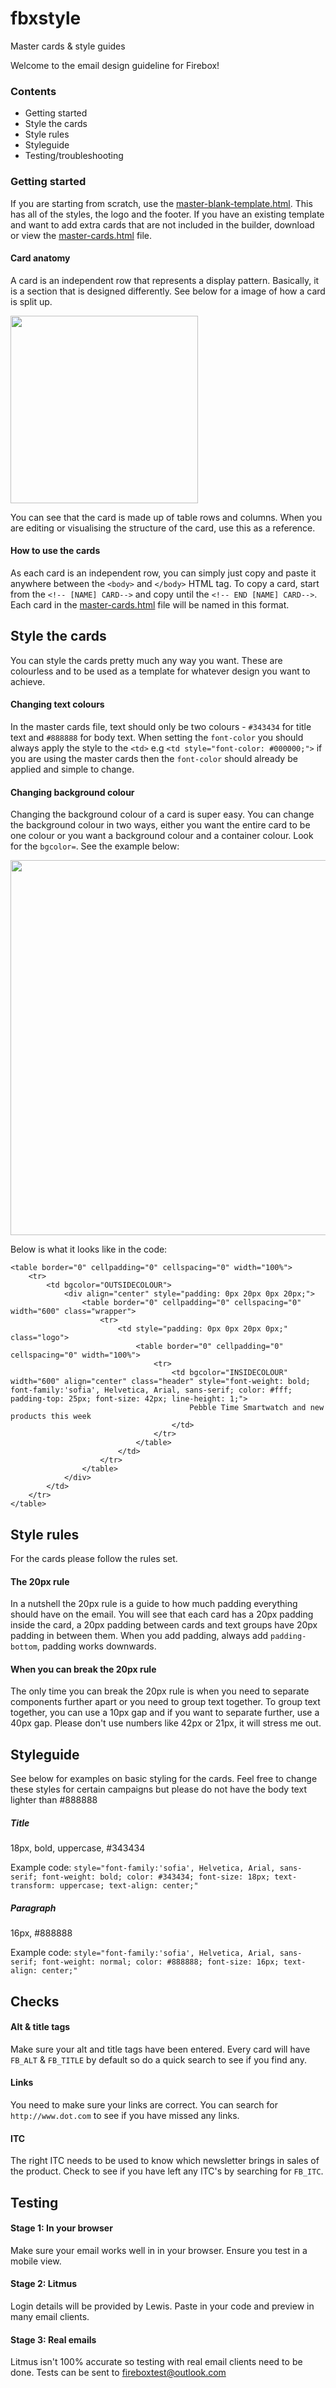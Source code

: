 # fbxstyle
Master cards &amp; style guides

Welcome to the email design guideline for Firebox!

### Contents
- Getting started
- Style the cards
- Style rules
- Styleguide
- Testing/troubleshooting

### Getting started
If you are starting from scratch, use the <a href="https://github.com/firebox/fbxstyle/blob/master/master-template-blank.html">master-blank-template.html</a>. This has all of the styles, the logo and the footer. If you have an existing template and want to add extra cards that are not included in the builder, download or view the <a href="https://github.com/firebox/fbxstyle/blob/master/master-cards.html">master-cards.html</a> file.

#### Card anatomy
A card is an independent row that represents a display pattern. Basically, it is a section that is designed differently. See below for a image of how a card is split up.

<img src="http://media.firebox.com/i/github/anatomy.png" width="300">

You can see that the card is made up of table rows and columns. When you are editing or visualising the structure of the card, use this as a reference.

#### How to use the cards
As each card is an independent row, you can simply just copy and paste it anywhere between the `<body>` and `</body>` HTML tag. To copy a card, start from the `<!-- [NAME] CARD-->` and copy until the `<!-- END [NAME] CARD-->`. Each card in the <a href="https://github.com/firebox/fbxstyle/blob/master/master-cards.html">master-cards.html</a> file will be named in this format.

## Style the cards
You can style the cards pretty much any way you want. These are colourless and to be used as a template for whatever design you want to achieve.

#### Changing text colours
In the master cards file, text should only be two colours - `#343434` for title text and `#888888` for body text. When setting the `font-color` you should always apply the style to the `<td>` e.g `<td style="font-color: #000000;">` if you are using the master cards then the `font-color` should already be applied and simple to change.

#### Changing background colour
Changing the background colour of a card is super easy. You can change the background colour in two ways, either you want the entire card to be one colour or you want a background colour and a container colour. Look for the `bgcolor=`. See the  example below:

<img src="http://media.firebox.com/i/github/bgcolour.png" width="600">

Below is what it looks like in the code:
```
<table border="0" cellpadding="0" cellspacing="0" width="100%">
    <tr>
        <td bgcolor="OUTSIDECOLOUR">
            <div align="center" style="padding: 0px 20px 0px 20px;">
                <table border="0" cellpadding="0" cellspacing="0" width="600" class="wrapper">
                    <tr>
                        <td style="padding: 0px 0px 20px 0px;" class="logo">
                            <table border="0" cellpadding="0" cellspacing="0" width="100%">
                                <tr>
                                    <td bgcolor="INSIDECOLOUR" width="600" align="center" class="header" style="font-weight: bold; font-family:'sofia', Helvetica, Arial, sans-serif; color: #fff; padding-top: 25px; font-size: 42px; line-height: 1;">
                                        Pebble Time Smartwatch and new products this week
                                    </td>
                                </tr>
                            </table>
                        </td>
                    </tr>
                </table>
            </div>
        </td>
    </tr>
</table>
```

## Style rules
For the cards please follow the rules set.

#### The 20px rule
In a nutshell the 20px rule is a guide to how much padding everything should have on the email. You will see that each card has a 20px padding inside the card, a 20px padding between cards and text groups have 20px padding in between them. When you add padding, always add `padding-bottom`, padding works downwards.

#### When you can break the 20px rule
The only time you can break the 20px rule is when you need to separate components further apart or you need to group text together. To group text together, you can use a 10px gap and if you want to separate further, use a 40px gap. Please don't use numbers like 42px or 21px, it will stress me out.

## Styleguide
See below for examples on basic styling for the cards. Feel free to change these styles for certain campaigns but please do not have the body text lighter than #888888

##### Title
18px, bold, uppercase, #343434

Example code:
``
style="font-family:'sofia', Helvetica, Arial, sans-serif; font-weight: bold; color: #343434; font-size: 18px; text-transform: uppercase; text-align: center;"
``

##### Paragraph
16px, #888888

Example code:
``
style="font-family:'sofia', Helvetica, Arial, sans-serif; font-weight: normal; color: #888888; font-size: 16px; text-align: center;"
``

## Checks
#### Alt & title tags
Make sure your alt and title tags have been entered. Every card will have `FB_ALT` & `FB_TITLE` by default so do a quick search to see if you find any.

#### Links
You need to make sure your links are correct. You can search for `http://www.dot.com` to see if you have missed any links.

#### ITC
The right ITC needs to be used to know which newsletter brings in sales of the product. Check to see if you have left any ITC's by searching for `FB_ITC`.


## Testing
#### Stage 1: In your browser
Make sure your email works well in in your browser. Ensure you test in a mobile view.

#### Stage 2: Litmus
Login details will be provided by Lewis. Paste in your code and preview in many email clients.

#### Stage 3: Real emails
Litmus isn't 100% accurate so testing with real email clients need to be done. Tests can be sent to fireboxtest@outlook.com
